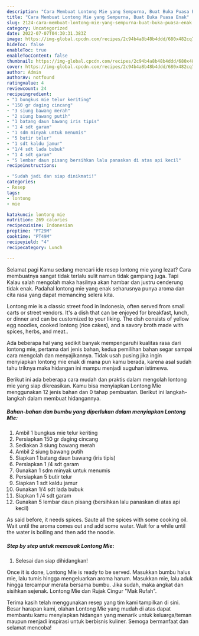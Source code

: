 ```yaml
---
description: "Cara Membuat Lontong Mie yang Sempurna, Buat Buka Puasa Enak"
title: "Cara Membuat Lontong Mie yang Sempurna, Buat Buka Puasa Enak"
slug: 2124-cara-membuat-lontong-mie-yang-sempurna-buat-buka-puasa-enak
category: Uncategorized
date: 2022-07-07T04:30:31.383Z
image: https://img-global.cpcdn.com/recipes/2c94b4a8b48b4ddd/680x482cq70/lontong-mie-foto-resep-utama.jpg
hideToc: false
enableToc: true
enableTocContent: false
thumbnail: https://img-global.cpcdn.com/recipes/2c94b4a8b48b4ddd/680x482cq70/lontong-mie-foto-resep-utama.jpg
cover: https://img-global.cpcdn.com/recipes/2c94b4a8b48b4ddd/680x482cq70/lontong-mie-foto-resep-utama.jpg
author: Admin
authorAv: notfound
ratingvalue: 4
reviewcount: 24
recipeingredient:
- "1 bungkus mie telur keriting"
- "150 gr daging cincang"
- "3 siung bawang merah"
- "2 siung bawang putih"
- "1 batang daun bawang iris tipis"
- "1 4 sdt garam"
- "1 sdm minyak untuk menumis"
- "5 butir telur"
- "1 sdt kaldu jamur"
- "1/4 sdt lada bubuk"
- "1 4 sdt garam"
- "5 lembar daun pisang bersihkan lalu panaskan di atas api kecil"
recipeinstructions:

- "Sudah jadi dan siap dinikmati!"
categories:
- Resep
tags:
- lontong
- mie

katakunci: lontong mie 
nutrition: 269 calories
recipecuisine: Indonesian
preptime: "PT29M"
cooktime: "PT49M"
recipeyield: "4"
recipecategory: Lunch

---
```



Selamat pagi Kamu sedang mencari ide resep lontong mie yang lezat? Cara membuatnya sangat tidak terlalu sulit namun tidak gampang juga. Tapi Kalau salah mengolah maka hasilnya akan hambar dan justru cenderung tidak enak. Padahal lontong mie yang enak seharusnya punya aroma dan cita rasa yang dapat memancing selera kita.


Lontong mie is a classic street food in Indonesia, often served from small carts or street vendors. It&#39;s a dish that can be enjoyed for breakfast, lunch, or dinner and can be customized to your liking. The dish consists of yellow egg noodles, cooked lontong (rice cakes), and a savory broth made with spices, herbs, and meat..

Ada beberapa hal yang sedikit banyak mempengaruhi kualitas rasa dari lontong mie, pertama dari jenis bahan, kedua pemilihan bahan segar sampai cara mengolah dan menyajikannya. Tidak usah pusing jika ingin menyiapkan lontong mie enak di mana pun kamu berada, karena asal sudah tahu triknya maka hidangan ini mampu menjadi suguhan istimewa.


Berikut ini ada beberapa cara mudah dan praktis dalam mengolah lontong mie yang siap dikreasikan. Kamu bisa menyiapkan Lontong Mie menggunakan 12 jenis bahan dan 0 tahap pembuatan. Berikut ini langkah-langkah dalam membuat hidangannya.

<!--inarticleads1-->

##### Bahan-bahan dan bumbu yang diperlukan dalam menyiapkan Lontong Mie:

1. Ambil 1 bungkus mie telur keriting
1. Persiapkan 150 gr daging cincang
1. Sediakan 3 siung bawang merah
1. Ambil 2 siung bawang putih
1. Siapkan 1 batang daun bawang (iris tipis)
1. Persiapkan 1 /4 sdt garam
1. Gunakan 1 sdm minyak untuk menumis
1. Persiapkan 5 butir telur
1. Siapkan 1 sdt kaldu jamur
1. Gunakan 1/4 sdt lada bubuk
1. Siapkan 1 /4 sdt garam
1. Gunakan 5 lembar daun pisang (bersihkan lalu panaskan di atas api kecil)


As said before, it needs spices. Saute all the spices with some cooking oil. Wait until the aroma comes out and add some water. Wait for a while until the water is boiling and then add the noodle. 

<!--inarticleads2-->

##### Step by step untuk memasak Lontong Mie:


1. Selesai dan siap dihidangkan!

Once it is done, Lontong Mie is ready to be served. Masukkan bumbu halus mie, lalu tumis hingga mengeluarkan aroma harum. Masukkan mie, lalu aduk hingga tercampur merata bersama bumbu. Jika sudah, maka angkat dan sisihkan sejenak. Lontong Mie dan Rujak Cingur &#34;Mak Rufah&#34;. 

Terima kasih telah menggunakan resep yang tim kami tampilkan di sini. Besar harapan kami, olahan Lontong Mie yang mudah di atas dapat membantu kamu menyiapkan hidangan yang menarik untuk keluarga/teman maupun menjadi inspirasi untuk berbisnis kuliner. Semoga bermanfaat dan selamat mencoba!

